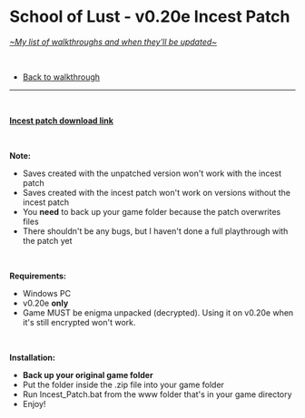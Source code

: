 # School of Lust - v0.20e Incest Patch
[*\~My list of walkthroughs and when they'll be updated\~*](https://www.patreon.com/maimlain)

<br>

- [Back to walkthrough](https://github.com/maim-lain/schooloflust/blob/master/walkthrough.md)  
 
---

<br>

[**Incest patch download link**](http://www.mediafire.com/file/q5g25k9bbjc9j02/School%20of%20Lust%20Incest%20Patch.zip)

<br>

**Note:**  
- Saves created with the unpatched version won't work with the incest patch
- Saves created with the incest patch won't work on versions without the incest patch
- You **need** to back up your game folder because the patch overwrites files
- There shouldn't be any bugs, but I haven't done a full playthrough with the patch yet

<br>

**Requirements:**  
- Windows PC
- v0.20e **only**
- Game MUST be enigma unpacked (decrypted). Using it on v0.20e when it's still encrypted won't work.

<br>

**Installation:**  
- **Back up your original game folder**
- Put the folder inside the .zip file into your game folder
- Run Incest_Patch.bat from the www folder that's in your game directory
- Enjoy!

